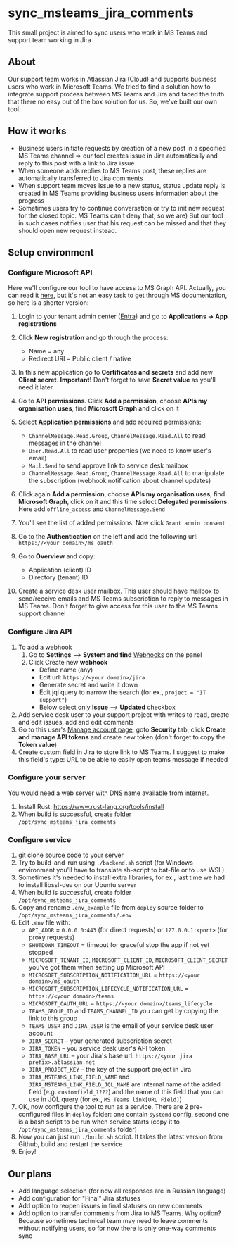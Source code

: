 
# sync_msteams_jira_comments

This small project is aimed to sync users who work in MS Teams and support team working in Jira


## About
Our support team works in Atlassian Jira (Cloud) and supports business users who work in Microsoft Teams. We tried to find a solution how to integrate support process between MS Teams and Jira and faced the truth that there no easy out of the box solution for us. So, we've built our own tool.

## How it works

 - Business users initiate requests by creation of a new post in a specified MS Teams channel => our tool creates issue in Jira automatically and reply to this post with a link to Jira issue
 - When someone adds replies to MS Teams post, these replies are automatically transferred to Jira comments
 - When support team moves issue to a new status, status update reply is created in MS Teams providing business users information about the progress
 - Sometimes users try to continue conversation or try to init new request for the closed topic. MS Teams can't deny that, so we are) But our tool in such cases notifies user that his request can be missed and that they should open new request instead.

## Setup environment
### Configure Microsoft API
Here we'll configure our tool to have access to MS Graph API. Actually, you can read it [here](https://learn.microsoft.com/en-us/graph/auth/?context=graph/api/1.0&view=graph-rest-1.0), but it's not an easy task to get through MS documentation, so here is a shorter version:

 1. Login to your tenant admin center ([Entra](https://entra.microsoft.com)) and go to **Applications -> App registrations**
 2. Click **New registration** and go through the process:
    - Name = any
    - Redirect URI = Public client / native
 
 3. In this new application go to **Certificates and secrets** and add new **Client secret**. **Important!** Don't forget to save **Secret value** as you'll need it later
 4. Go to **API permissions**. Click **Add a permission**, choose **APIs my organisation uses**, find **Microsoft Graph** and click on it
 5. Select **Application permissions** and add required permissions:
    - `ChannelMessage.Read.Group`, `ChannelMessage.Read.All` to read messages in the channel
    - `User.Read.All` to read user properties (we need to know user's email)
    - `Mail.Send` to send approve link to service desk mailbox
    - `ChannelMessage.Read.Group`, `ChannelMessage.Read.All` to manipulate the subscription (webhook notification about channel updates)
 6. Click again **Add a permission**, choose **APIs my organisation uses**, find **Microsoft Graph**, click on it and this time select **Delegated permissions**. Here add `offline_access` and `ChannelMessage.Send`
 7. You'll see the list of added permissions. Now click `Grant admin consent`
 8. Go to the **Authentication** on  the left and add the following url: `https://<your domain>/ms_oauth`
 9.  Go to **Overview** and copy:
	 - Application (client) ID
	 - Directory (tenant) ID
 10. Create a service desk user mailbox. This user should have mailbox to send/receive emails and MS Teams subscription to reply to messages in MS Teams. Don't forget to give access for this user to the MS Teams support channel

### Configure Jira API
 1. To add a webhook
	 1. Go to **Settings** –> **System and find** [Webhooks](https://plnew.atlassian.net/plugins/servlet/webhooks) on the panel
	 2. Click Create new **webhook**
		 - Define name (any)
		 - Edit url: `https://<your domain>/jira`
		 - Generate secret and write it down
		 - Edit jql query to narrow the search (for ex., `project = "IT support"`)
		 - Below select only **Issue** –> **Updated** checkbox
 2. Add service desk user to your support project with writes to read, create and edit issues, add and edit comments
 3. Go to this user's [Manage account page](https://id.atlassian.com/manage-profile/profile-and-visibility), goto **Security** tab, click **Create and manage API tokens** and create new token (don't forget to copy the **Token value**)
 4. Create custom field in Jira to store link to MS Teams. I suggest to make this field's type: URL to be able to easily open teams message if needed

### Configure your server
You would need a web server with DNS name available from internet.

 1. Install Rust: https://www.rust-lang.org/tools/install
 2. When build is successful, create folder `/opt/sync_msteams_jira_comments`

### Configure service

 1. git clone source code to your server
 2. Try to build-and-run using `./backend.sh` script (for Windows environment you'll have to translate sh-script to bat-file or to use WSL)
 3. Sometimes it's needed to install extra libraries, for ex., last time we had to install libssl-dev on our Ubuntu server
 4. When build is successful, create folder `/opt/sync_msteams_jira_comments`
 5. Copy and rename `.env_example` file from `deploy` source folder to `/opt/sync_msteams_jira_comments/.env`
 6. Edit `.env` file with:
	 - `API_ADDR` = `0.0.0.0:443` (for direct requests) or `127.0.0.1:<port>` (for proxy requests)
	 - `SHUTDOWN_TIMEOUT` = timeout for graceful stop the app if not yet stopped
	 - `MICROSOFT_TENANT_ID`, `MICROSOFT_CLIENT_ID`, `MICROSOFT_CLIENT_SECRET` you've got them when setting up Microsoft API
	 - `MICROSOFT_SUBSCRIPTION_NOTIFICATION_URL` =  `https://<your domain>/ms_oauth`
	 - `MICROSOFT_SUBSCRIPTION_LIFECYCLE_NOTIFICATION_URL` =  `https://<your domain>/teams`
	 - `MICROSOFT_OAUTH_URL` =  `https://<your domain>/teams_lifecycle`
	 - `TEAMS_GROUP_ID` and `TEAMS_CHANNEL_ID` you can get by copying the link to this group
	 - `TEAMS_USER` and `JIRA_USER` is the email of your service desk user account
	 - `JIRA_SECRET` – your generated subscription secret
	 - `JIRA_TOKEN` – you service desk user's API token
	 - `JIRA_BASE_URL` – your Jira's base url: `https://<your jira prefix>.atlassian.net`
	 - `JIRA_PROJECT_KEY` – the key of the support project in Jira
	 - `JIRA_MSTEAMS_LINK_FIELD_NAME` and `JIRA_MSTEAMS_LINK_FIELD_JQL_NAME` are internal name of the added field (e.g. `customfield_????`) and the name of this field that you can use in JQL query (for ex., `MS Teams link[URL Field]`)
 7. OK, now configure the tool to run as a service. There are 2 pre-configured files in `deploy` folder: one contain `systemd` config, second one is a bash script to be run when service starts (copy it to `/opt/sync_msteams_jira_comments` folder)
 8. Now you can just run `./build.sh` script. It takes the latest version from Github, build and restart the service
 9. Enjoy!

## Our plans

 - Add language selection (for now all responses are in Russian language)
 - Add configuration for "Final" Jira statuses
 - Add option to reopen issues in final statuses on new comments
 - Add option to transfer comments from Jira to MS Teams. Why option? Because sometimes technical team may need to leave comments without notifying users, so for now there is only one-way comments sync
